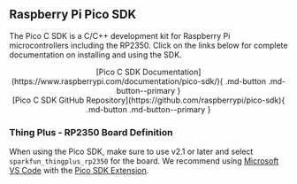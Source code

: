 



## Raspberry Pi Pico SDK

The Pico C SDK is a C/C++ development kit for Raspberry Pi microcontrollers including the RP2350. Click on the links below for complete documentation on installing and using the SDK.

<center>
    [Pico C SDK Documentation](https://www.raspberrypi.com/documentation/pico-sdk/){ .md-button .md-button--primary }
</center>

<center>
    [Pico C SDK GitHub Repository](https://github.com/raspberrypi/pico-sdk){ .md-button .md-button--primary }
</center>

### Thing Plus - RP2350 Board Definition

When using the Pico SDK, make sure to use v2.1 or later and select `sparkfun_thingplus_rp2350` for the board. We recommend using [Microsoft VS Code](https://code.visualstudio.com/) with the [Pico SDK Extension](https://marketplace.visualstudio.com/items?itemName=raspberry-pi.raspberry-pi-pico).